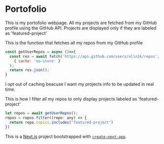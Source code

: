 # Portofolio 

This is my portofolio webpage. All my projects are fetched from my GitHub profile using the GitHub API. Projects are displayed only if they are labeled as 'featured-project'

This is the function that fetches all my repos from my GitHub profile

```javascript
const getUserRepos = async ()=>{
  const res = await fetch('https://api.github.com/users/alin1k/repos',
    { cache: 'no-store' }
  );
  return res.json();
}
```

I opt out of caching beacuse I want my projects info to be updated in real time.

This is how I filter all my repos to only display projects labeled as 'featured-project'

```javascript
let repos = await getUserRepos();
repos = repos.filter((repo: any) => {
  return repo.topics.includes("featured-project")
})
```

This is a [Next.js](https://nextjs.org/) project bootstrapped with [`create-next-app`](https://github.com/vercel/next.js/tree/canary/packages/create-next-app).

